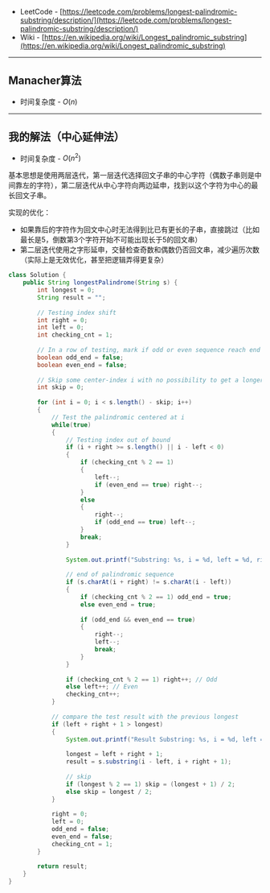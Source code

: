 + LeetCode - [https://leetcode.com/problems/longest-palindromic-substring/description/](https://leetcode.com/problems/longest-palindromic-substring/description/)
+ Wiki - [https://en.wikipedia.org/wiki/Longest_palindromic_substring](https://en.wikipedia.org/wiki/Longest_palindromic_substring)


---
## Manacher算法

+ 时间复杂度 - $O(n)$



---
## 我的解法（中心延伸法）

+ 时间复杂度 - $O(n^2)$

基本思想是使用两层迭代，第一层迭代选择回文子串的中心字符（偶数子串则是中间靠左的字符），第二层迭代从中心字符向两边延申，找到以这个字符为中心的最长回文子串。

实现的优化：

+ 如果靠后的字符作为回文中心时无法得到比已有更长的子串，直接跳过（比如最长是5，倒数第3个字符开始不可能出现长于5的回文串）
+ 第二层迭代使用之字形延申，交替检查奇数和偶数仍否回文串，减少遍历次数（实际上是无效优化，甚至把逻辑弄得更复杂）

```java
class Solution {  
    public String longestPalindrome(String s) {  
        int longest = 0;  
        String result = "";  
  
        // Testing index shift  
        int right = 0;  
        int left = 0;  
        int checking_cnt = 1;  
  
        // In a row of testing, mark if odd or even sequence reach end  
        boolean odd_end = false;  
        boolean even_end = false;  
  
        // Skip some center-index i with no possibility to get a longer string at the end  
        int skip = 0;  
  
        for (int i = 0; i < s.length() - skip; i++)  
        {  
            // Test the palindromic centered at i  
            while(true)  
            {  
                // Testing index out of bound  
                if (i + right >= s.length() || i - left < 0)  
                {  
                    if (checking_cnt % 2 == 1)  
                    {  
                        left--;  
                        if (even_end == true) right--;  
                    }  
                    else  
                    {  
                        right--;  
                        if (odd_end == true) left--;  
                    }  
                    break;  
                }  
  
                System.out.printf("Substring: %s, i = %d, left = %d, right = %d\n", s.substring(i - left, i + right + 1), i, left, right);  
  
                // end of palindromic sequence  
                if (s.charAt(i + right) != s.charAt(i - left))  
                {  
                    if (checking_cnt % 2 == 1) odd_end = true;  
                    else even_end = true;  
  
                    if (odd_end && even_end == true)  
                    {  
                        right--;  
                        left--;  
                        break;  
                    }  
                }  
  
                if (checking_cnt % 2 == 1) right++; // Odd  
                else left++; // Even  
                checking_cnt++;  
            }  
  
            // compare the test result with the previous longest  
            if (left + right + 1 > longest)  
            {  
                System.out.printf("Result Substring: %s, i = %d, left = %d, right = %d\n", s.substring(i - left, i + right + 1), i, left, right); 
                 
                longest = left + right + 1;  
                result = s.substring(i - left, i + right + 1);  
  
                // skip  
                if (longest % 2 == 1) skip = (longest + 1) / 2;  
                else skip = longest / 2;  
            }  
  
            right = 0;  
            left = 0;  
            odd_end = false;  
            even_end = false;  
            checking_cnt = 1;  
        }  
  
        return result;  
    }  
}
```


